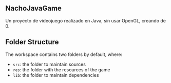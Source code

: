 ## NachoJavaGame

Un proyecto de videojuego realizado en Java, sin usar OpenGL, creando de 0.


## Folder Structure

The workspace contains two folders by default, where:

- `src`: the folder to maintain sources
- `res`: the folder with the resources of the game
- `lib`: the folder to maintain dependencies

